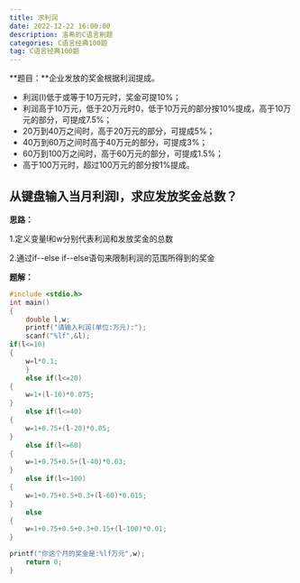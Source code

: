 ```yaml
---
title: 求利润
date: 2022-12-22 16:00:00
description: 洛希的C语言刷题
categories: C语言经典100题
tag: C语言经典100题
---
```

**题目：**企业发放的奖金根据利润提成。

- 利润(I)低于或等于10万元时，奖金可提10%；
- 利润高于10万元，低于20万元时0，低于10万元的部分按10%提成，高于10万元的部分，可提成7.5%；
- 20万到40万之间时，高于20万元的部分，可提成5%；
- 40万到60万之间时高于40万元的部分，可提成3%；
- 60万到100万之间时，高于60万元的部分，可提成1.5%；
- 高于100万元时，超过100万元的部分按1%提成。

从键盘输入当月利润I，求应发放奖金总数？
-------------------------------------------------------------------------------------------------------------------------------------------------------------------------------------------

**思路：**

1.定义变量l和w分别代表利润和发放奖金的总数

2.通过if--else if--else语句来限制利润的范围所得到的奖金

**题解：**

```c
#include <stdio.h>
int main()
{
    double l,w;
    printf("请输入利润(单位:万元):");
    scanf("%lf",&l);
if(l<=10)
{
    w=l*0.1;
    }
    else if(l<=20)
{
    w=1+(l-10)*0.075;
}
    else if(l<=40)
{
    w=1+0.75+(l-20)*0.05;
}
    else if(l<=60)
{
    w=1+0.75+0.5+(l-40)*0.03;
}
    else if(l<=100)
{
    w=1+0.75+0.5+0.3+(l-60)*0.015;
}                           
    else
{
    w=1+0.75+0.5+0.3+0.15+(l-100)*0.01;
}

printf("你这个月的奖金是:%lf万元",w);
    return 0;
}
```